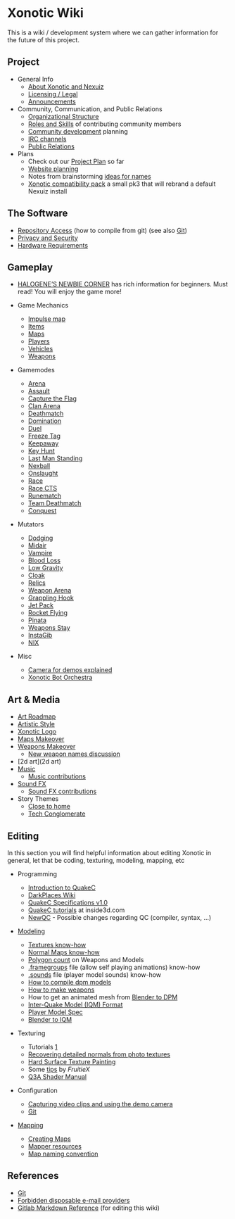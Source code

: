 Xonotic Wiki
============

This is a wiki / development system where we can gather information for the future of this project.

Project
-------

-   General Info
    -   [About Xonotic and Nexuiz](Faq)
    -   [Licensing / Legal](Legal)
    -   [Announcements](Announcements)
-   Community, Communication, and Public Relations
    -   [Organizational Structure](Organizational_Structure)
    -   [Roles and Skills](Roles) of contributing community members
    -   [Community development](Community_development) planning
    -   [IRC channels](Channels)
    -   [Public Relations](Pr)
-   Plans
    -   Check out our [Project Plan](Plan) so far
    -   [Website planning](Planning/Website) 
    -   Notes from brainstorming [ideas for names](Planning/names)
    -   [Xonotic compatibility pack](Xonotic_compatibility_pack) a small pk3 that will rebrand a default Nexuiz install

The Software
------------
-   [Repository Access](Repository_Access) (how to compile from git) (see also [Git](Git))
-   [Privacy and Security](privacy-and-security)
-   [Hardware Requirements](Hardware_Requirements)


Gameplay
--------

-   [HALOGENE’S NEWBIE CORNER](Halogenes_Newbie_Corner) has rich information for beginners. Must read! You will enjoy the game more!

-   Game Mechanics
    -   [Impulse map](impulse_map)
    -   [Items](Items)
    -   [Maps](Maps)
    -   [Players](Players)
    -   [Vehicles](Vehicles)
    -   [Weapons](Weapons)

-   Gamemodes
    -   [Arena](Gamemodes/Arena)
    -   [Assault](Gamemodes/Assault)
    -   [Capture the Flag](Gamemodes/Capture_the_Flag)
    -   [Clan Arena](Gamemodes/Clan_Arena)
    -   [Deathmatch](Gamemodes/Deathmatch)
    -   [Domination](Gamemodes/Domination)
    -   [Duel](Gamemodes/Duel)
    -   [Freeze Tag](Gamemodes/Freeze_Tag)
    -   [Keepaway](Gamemodes/Keepaway)
    -   [Key Hunt](Gamemodes/Key_Hunt)
    -   [Last Man Standing](Gamemodes/Last_Man_Standing)
    -   [Nexball](Gamemodes/Nexball)
    -   [Onslaught](Gamemodes/Onslaught)
    -   [Race](Gamemodes/Race)
    -   [Race CTS](Gamemodes/Race_CTS)
    -   [Runematch](Gamemodes/Rune)
    -   [Team Deathmatch](Gamemodes/Team_Deathmatch)
    -   [Conquest](Gamemodes/Conquest)

-   Mutators
    -   [Dodging](Mutators/Dodging)
    -   [Midair](Mutators/Midair)
    -   [Vampire](Mutators/Vampire)
    -   [Blood Loss](Mutators/Blood_Loss)
    -   [Low Gravity](Mutators/Low_Gravity)
    -   [Cloak](Mutators/Cloak)
    -   [Relics](Mutators/Relics)
    -   [Weapon Arena](Mutators/Weapon_Arena)
    -   [Grappling Hook](Mutators/Grappling_Hook)
    -   [Jet Pack](Mutators/Jet_Pack)
    -   [Rocket Flying](Mutators/Rocket_Flying)
    -   [Pinata](Mutators/Pinata)
    -   [Weapons Stay](Mutators/Weapons_Stay)
    -   [InstaGib](Mutators/InstaGib)
    -   [NIX](Mutators/NIX)

-   Misc
    -   [Camera for demos explained](Recording/Demo_Camera)
    -   [Xonotic Bot Orchestra](Xonotic_Bot_Orchestra)

Art & Media
-----------

-   [Art Roadmap](Art_Roadmap)
-   [Artistic Style](Artistic_Style)
-   [Xonotic Logo](Planning/Logo/Logo)
-   [Maps Makeover](Planning/Maps_Makeover)
-   [Weapons Makeover](Planning/Weapons_Makeover)
    -   [New weapon names discussion](Planning/NamesWeapons)
-   [2d art](2d art)
-   [Music](Audio/Music)
    -   [Music contributions](Audio/Music_contributions)
-   [Sound FX](Audio/Sound_FX)
    -   [Sound FX contributions](Audio/Sound_FX_contributions)
-   Story Themes
    -   [Close to home](Planning/Themes/Close_to_home)
    -   [Tech Conglomerate](Planning/Themes/Tech_Conglomerate)


Editing
-------

In this section you will find helpful information about editing Xonotic in general, let that be coding, texturing, modeling, mapping, etc

-   Programming
    -   [Introduction to QuakeC](QuakeC/Introduction_to_QuakeC)
    -   [DarkPlaces Wiki](Darkplaces/index)
    -   [QuakeC Specifications v1.0](QuakeC/QuakeC_Wiki)
    -   [QuakeC tutorials](http://www.inside3d.com/tutorials.php) at inside3d.com
    -   [NewQC](QuakeC/NewQC) - Possible changes regarding QC (compiler, syntax, …)

-   [Modeling](Darkplaces/Modeling)
    -   [Textures know-how](Modeling/Textures)
    -   [Normal Maps know-how](Modeling/Normal_Maps)
    -   [Polygon count](Polycounts) on Weapons and Models
    -   [.framegroups](Modeling/framegroups) file (allow self playing animations) know-how
    -   [.sounds](Voices_and_sounds) file (player model sounds) know-how
    -   [How to compile dpm models](Modeling/dpmodel)
    -   [How to make weapons](Modeling/Weaponsystem)
    -   How to get an animated mesh from [Blender to DPM](Modeling/Blender_to_DPM)
    -   [Inter-Quake Model (IQM) Format](http://lee.fov120.com/iqm/)
    -   [Player Model Spec](Modeling/Player_Model_Spec)
    -   [Blender to IQM](Modeling/Blender_to_IQM)

-   Texturing
    -   Tutorials [1](http://www.cgtextures.com/content.php?action=tutorials)
    -   [Recovering detailed normals from photo textures](http://www.cgtextures.com/content.php?action=tutorial&name=normalmap)
    -   [Hard Surface Texture Painting](http://forums.cgsociety.org/showthread.php?t=373024)
    -   Some [tips](http://forums.xonotic.org/showthread.php?tid=63&pid=445#pid445) by *FruitieX*
    -   [Q3A Shader Manual](http://toolz.nexuizninjaz.com/shader/)

-   Configuration
    -   [Capturing video clips and using the demo camera](Recording/Democapture)
    -   [Git](Git)

-   [Mapping](Mapping/Mapping)
    -   [Creating Maps](Mapping/Creating_Maps)
    -   [Mapper resources](Mapping/Mapper_resources)
    -   [Map naming convention](http://alientrap.org/forum/viewtopic.php?f=2&t=2363&sid=4f8a9e06ada52255e98bdfa744ec6beb#p27330)

References
----------

-   [Git](Git)
-   [Forbidden disposable e-mail providers](Forbidden_disposable_e-mail_providers)
-   [Gitlab Markdown Reference](https://gitlab.com/help/markdown/markdown.md) (for editing this wiki)
